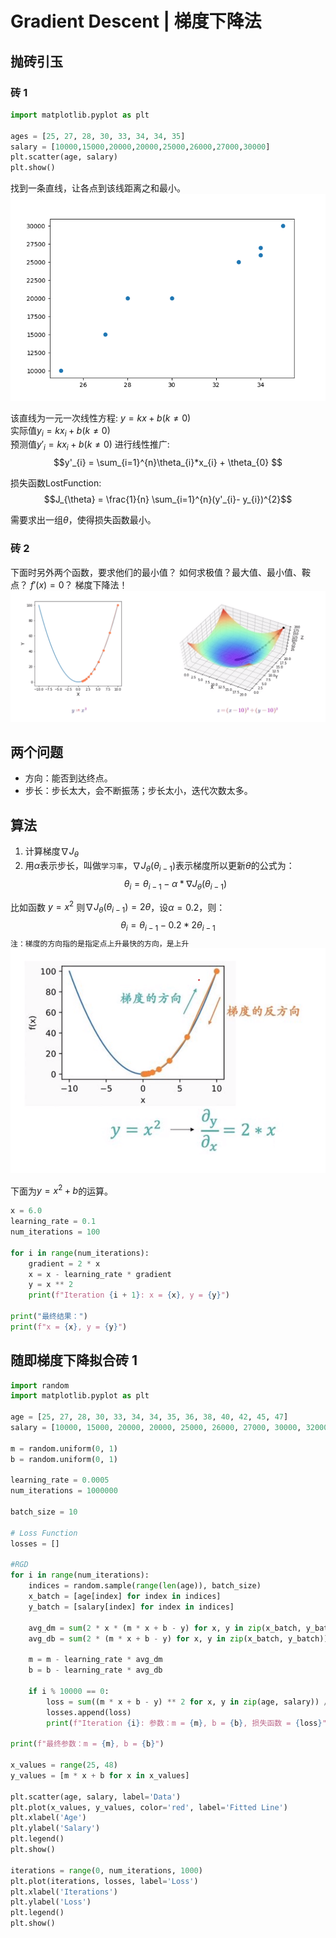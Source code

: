 # Gradient Descent | 梯度下降法
## 抛砖引玉
### 砖 1
```python
import matplotlib.pyplot as plt

ages = [25, 27, 28, 30, 33, 34, 34, 35]
salary = [10000,15000,20000,20000,25000,26000,27000,30000]
plt.scatter(age, salary)
plt.show()
```
找到一条直线，让各点到该线距离之和最小。
![](images/gd1.png)

该直线为一元一次线性方程: $y = kx + b(k \neq 0)$  
实际值$y_{i} = kx_{i} + b(k \neq 0)$  
预测值$y'_{i} = kx_{i} + b(k \neq 0)$
进行线性推广:$$y'_{i} = \sum_{i=1}^{n}\theta_{i}*x_{i} + \theta_{0} $$  

损失函数LostFunction:$$J_{\theta} = \frac{1}{n} \sum_{i=1}^{n}(y'_{i}- y_{i})^{2}$$

需要求出一组$\theta$，使得损失函数最小。

### 砖 2
下面时另外两个函数，要求他们的最小值？
如何求极值？最大值、最小值、鞍点？
$f'(x) = 0$？
梯度下降法！
![](images/gd2.png)

## 两个问题
- 方向：能否到达终点。
- 步长：步长太大，会不断振荡；步长太小，迭代次数太多。

## 算法
1. 计算梯度$\nabla J_{\theta}$
2. 用$\alpha$表示步长，叫做`学习率`，$\nabla J_{\theta}(\theta_{i-1})$表示梯度所以更新$\theta$的公式为：
$$\theta_{i} = \theta_{i-1} - \alpha * \nabla J_{\theta}(\theta_{i-1})$$

比如函数 $y=x^{2}$ 则$\nabla J_{\theta}(\theta_{i-1}) = 2\theta$，设$\alpha = 0.2$，则：
$$\theta_{i} = \theta_{i-1} - 0.2 * 2\theta_{i-1}$$
`注：梯度的方向指的是指定点上升最快的方向，是上升`
![](images/gd3.png)  

下面为$y = x^{2} + b$的运算。  

```python
x = 6.0
learning_rate = 0.1
num_iterations = 100

for i in range(num_iterations):
    gradient = 2 * x
    x = x - learning_rate * gradient
    y = x ** 2
    print(f"Iteration {i + 1}: x = {x}, y = {y}")

print("最终结果：")
print(f"x = {x}, y = {y}")
```
## 随即梯度下降拟合砖 1
```python
import random
import matplotlib.pyplot as plt

age = [25, 27, 28, 30, 33, 34, 34, 35, 36, 38, 40, 42, 45, 47]
salary = [10000, 15000, 20000, 20000, 25000, 26000, 27000, 30000, 32000, 35000, 38000, 40000, 45000, 48000]

m = random.uniform(0, 1)
b = random.uniform(0, 1)

learning_rate = 0.0005
num_iterations = 1000000

batch_size = 10 

# Loss Function
losses = []

#RGD
for i in range(num_iterations):
    indices = random.sample(range(len(age)), batch_size)
    x_batch = [age[index] for index in indices]
    y_batch = [salary[index] for index in indices]

    avg_dm = sum(2 * x * (m * x + b - y) for x, y in zip(x_batch, y_batch)) / batch_size
    avg_db = sum(2 * (m * x + b - y) for x, y in zip(x_batch, y_batch)) / batch_size

    m = m - learning_rate * avg_dm
    b = b - learning_rate * avg_db

    if i % 10000 == 0:
        loss = sum((m * x + b - y) ** 2 for x, y in zip(age, salary)) / len(age)
        losses.append(loss)
        print(f"Iteration {i}: 参数：m = {m}, b = {b}, 损失函数 = {loss}")

print(f"最终参数：m = {m}, b = {b}")

x_values = range(25, 48)
y_values = [m * x + b for x in x_values]

plt.scatter(age, salary, label='Data')
plt.plot(x_values, y_values, color='red', label='Fitted Line')
plt.xlabel('Age')
plt.ylabel('Salary')
plt.legend()
plt.show()

iterations = range(0, num_iterations, 1000)
plt.plot(iterations, losses, label='Loss')
plt.xlabel('Iterations')
plt.ylabel('Loss')
plt.legend()
plt.show()

```